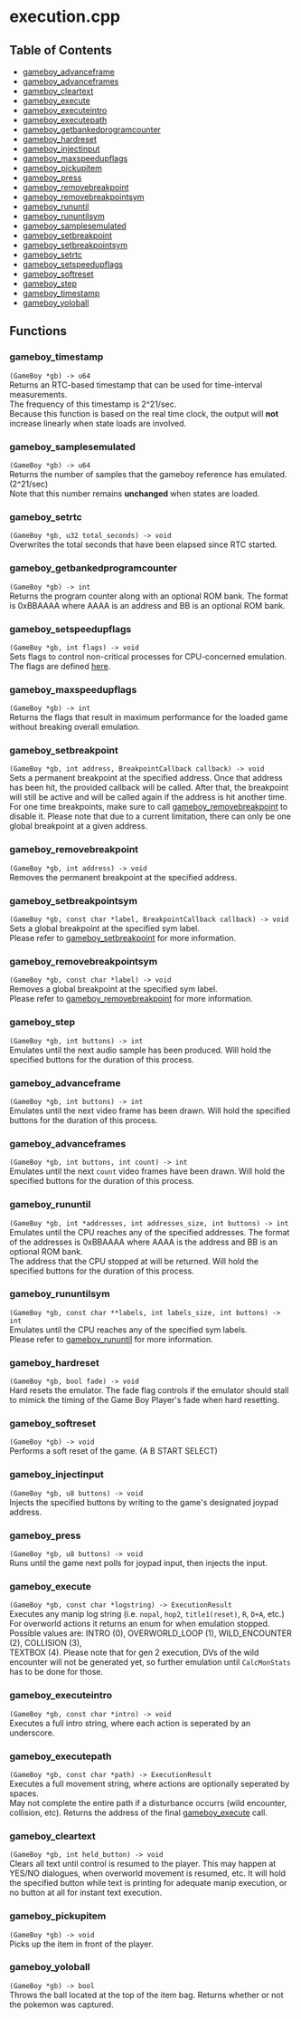 # execution.cpp
## Table of Contents
- [gameboy_advanceframe](#gameboy_advanceframe)
- [gameboy_advanceframes](#gameboy_advanceframes)
- [gameboy_cleartext](#gameboy_cleartext)
- [gameboy_execute](#gameboy_execute)
- [gameboy_executeintro](#gameboy_executeintro)
- [gameboy_executepath](#gameboy_executepath)
- [gameboy_getbankedprogramcounter](#gameboy_getbankedprogramcounter)
- [gameboy_hardreset](#gameboy_hardreset)
- [gameboy_injectinput](#gameboy_injectinput)
- [gameboy_maxspeedupflags](#gameboy_maxspeedupflags)
- [gameboy_pickupitem](#gameboy_pickupitem)
- [gameboy_press](#gameboy_press)
- [gameboy_removebreakpoint](#gameboy_removebreakpoint)
- [gameboy_removebreakpointsym](#gameboy_removebreakpointsym)
- [gameboy_rununtil](#gameboy_rununtil)
- [gameboy_rununtilsym](#gameboy_rununtilsym)
- [gameboy_samplesemulated](#gameboy_samplesemulated)
- [gameboy_setbreakpoint](#gameboy_setbreakpoint)
- [gameboy_setbreakpointsym](#gameboy_setbreakpointsym)
- [gameboy_setrtc](#gameboy_setrtc)
- [gameboy_setspeedupflags](#gameboy_setspeedupflags)
- [gameboy_softreset](#gameboy_softreset)
- [gameboy_step](#gameboy_step)
- [gameboy_timestamp](#gameboy_timestamp)
- [gameboy_yoloball](#gameboy_yoloball)
## Functions
### gameboy_timestamp
`(GameBoy *gb) -> u64`  
Returns an RTC-based timestamp that can be used for time-interval measurements.  
The frequency of this timestamp is 2^21/sec.  
Because this function is based on the real time clock, the output will **not** increase linearly when state loads are involved.
### gameboy_samplesemulated
`(GameBoy *gb) -> u64`  
Returns the number of samples that the gameboy reference has emulated. (2^21/sec)  
Note that this number remains **unchanged** when states are loaded.
### gameboy_setrtc
`(GameBoy *gb, u32 total_seconds) -> void`  
Overwrites the total seconds that have been elapsed since RTC started.
### gameboy_getbankedprogramcounter
`(GameBoy *gb) -> int`  
Returns the program counter along with an optional ROM bank. The format is 0xBBAAAA where AAAA is an address and BB is an optional ROM bank.
### gameboy_setspeedupflags
`(GameBoy *gb, int flags) -> void`  
Sets flags to control non-critical processes for CPU-concerned emulation.  
The flags are defined [here](https://github.com/pokemon-speedrunning/gambatte-core/blob/master/libgambatte/include/gambatte.h#L439-L443).
### gameboy_maxspeedupflags
`(GameBoy *gb) -> int`  
Returns the flags that result in maximum performance for the loaded game without breaking overall emulation.
### gameboy_setbreakpoint
`(GameBoy *gb, int address, BreakpointCallback callback) -> void`  
Sets a permanent breakpoint at the specified address. Once that address has been hit, the provided callback will be called. After that, the breakpoint will still be active and will be called again if the address is hit another time.  
For one time breakpoints, make sure to call [gameboy_removebreakpoint](#gameboy_removebreakpoint) to disable it. Please note that due to a current limitation, there can only be one global breakpoint at a given address.
### gameboy_removebreakpoint
`(GameBoy *gb, int address) -> void`  
Removes the permanent breakpoint at the specified address.
### gameboy_setbreakpointsym
`(GameBoy *gb, const char *label, BreakpointCallback callback) -> void`  
Sets a global breakpoint at the specified sym label.  
Please refer to [gameboy_setbreakpoint](#gameboy_setbreakpoint) for more information.
### gameboy_removebreakpointsym
`(GameBoy *gb, const char *label) -> void`  
Removes a global breakpoint at the specified sym label.  
Please refer to [gameboy_removebreakpoint](#gameboy_removebreakpoint) for more information.
### gameboy_step
`(GameBoy *gb, int buttons) -> int`  
Emulates until the next audio sample has been produced. Will hold the specified buttons for the duration of this process.
### gameboy_advanceframe
`(GameBoy *gb, int buttons) -> int`  
Emulates until the next video frame has been drawn. Will hold the specified buttons for the duration of this process.
### gameboy_advanceframes
`(GameBoy *gb, int buttons, int count) -> int`  
Emulates until the next `count` video frames have been drawn. Will hold the specified buttons for the duration of this process.
### gameboy_rununtil
`(GameBoy *gb, int *addresses, int addresses_size, int buttons) -> int`  
Emulates until the CPU reaches any of the specified addresses. The format of the addresses is 0xBBAAAA where AAAA is the address and BB is an optional ROM bank.  
The address that the CPU stopped at will be returned. Will hold the specified buttons for the duration of this process.
### gameboy_rununtilsym
`(GameBoy *gb, const char **labels, int labels_size, int buttons) -> int`  
Emulates until the CPU reaches any of the specified sym labels.  
Please refer to [gameboy_rununtil](#gameboy_rununtil) for more information.
### gameboy_hardreset
`(GameBoy *gb, bool fade) -> void`  
Hard resets the emulator. The fade flag controls if the emulator should stall to mimick the timing of the Game Boy Player's fade when hard resetting.
### gameboy_softreset
`(GameBoy *gb) -> void`  
Performs a soft reset of the game. (A B START SELECT)
### gameboy_injectinput
`(GameBoy *gb, u8 buttons) -> void`  
Injects the specified buttons by writing to the game's designated joypad address.
### gameboy_press
`(GameBoy *gb, u8 buttons) -> void`  
Runs until the game next polls for joypad input, then injects the input.
### gameboy_execute
`(GameBoy *gb, const char *logstring) -> ExecutionResult`  
Executes any manip log string (i.e. `nopal`, `hop2`, `title1(reset)`, `R`, `D+A`, etc.)  
For overworld actions it returns an enum for when emulation stopped.  
Possible values are: INTRO (0), OVERWORLD_LOOP (1), WILD_ENCOUNTER (2), COLLISION (3),  
TEXTBOX (4). Please note that for gen 2 execution, DVs of the wild encounter will not be generated yet, so further emulation until `CalcMonStats` has to be done for those.
### gameboy_executeintro
`(GameBoy *gb, const char *intro) -> void`  
Executes a full intro string, where each action is seperated by an underscore.
### gameboy_executepath
`(GameBoy *gb, const char *path) -> ExecutionResult`  
Executes a full movement string, where actions are optionally seperated by spaces.  
May not complete the entire path if a disturbance occurrs (wild encounter, collision, etc). Returns the address of the final [gameboy_execute](#gameboy_execute) call.
### gameboy_cleartext
`(GameBoy *gb, int held_button) -> void`  
Clears all text until control is resumed to the player. This may happen at YES/NO dialogues, when overworld movement is resumed, etc. It will hold the specified button while text is printing for adequate manip execution, or no button at all for instant text execution.
### gameboy_pickupitem
`(GameBoy *gb) -> void`  
Picks up the item in front of the player.
### gameboy_yoloball
`(GameBoy *gb) -> bool`  
Throws the ball located at the top of the item bag. Returns whether or not the pokemon was captured.
